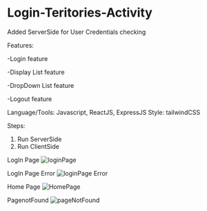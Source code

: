 # Login-Teritories-Activity

Added ServerSide for User Credentials checking 

Features:

-Login feature

-Display List feature

-DropDown List feature

-Logout feature

Language/Tools: Javascript, ReactJS, ExpressJS
Style: tailwindCSS

Steps:

1. Run ServerSide
2. Run ClientSide

LogIn Page
![loginPage](https://user-images.githubusercontent.com/110084699/216737112-cca30419-85dd-4201-b050-1159c8364993.png)


LogIn Page Error
![loginPage Error](https://user-images.githubusercontent.com/110084699/216737132-514166be-17b5-4292-99e8-709292729598.png)


Home Page
![HomePage](https://user-images.githubusercontent.com/110084699/216737155-beaf246f-c4e9-4449-855d-3c3db9e62cd5.png)


PagenotFound
![pageNotFound](https://user-images.githubusercontent.com/110084699/216737156-eeebeeb5-c46d-4ec7-bf92-71cd0ae9fc3d.png)

